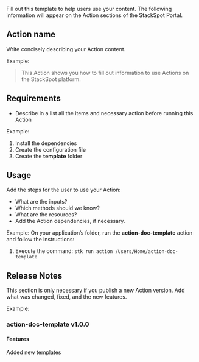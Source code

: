 Fill out this template to help users use your content. The following information will appear on the Action sections of the StackSpot Portal.


## Action name

Write concisely describing your Action content.

Example:
> This Action shows you how to fill out information to use Actions on the StackSpot platform. 

## Requirements

- Describe in a list all the items and necessary action before running this Action

Example:
1. Install the dependencies 
2. Create the configuration file 
3. Create the **template** folder

## Usage

Add the steps for the user to use your Action:

- What are the inputs?
- Which methods should we know?
- What are the resources?
- Add the Action dependencies, if necessary.

Example: 
On your application’s folder, run the **action-doc-template** action and follow the instructions:
1. Execute the command:
`
stk run action /Users/Home/action-doc-template
`


## Release Notes

This section is only necessary if you publish a new Action version. Add what was changed, fixed, and the new features. 

Example:
###  action-doc-template v1.0.0

#### Features
Added new templates
